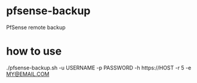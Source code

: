# pfsense-backup
PfSense remote backup

how to use
===
./pfsense-backup.sh -u USERNAME -p PASSWORD -h https://HOST -r 5 -e MY@EMAIL.COM
